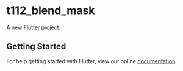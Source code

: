 # t112_blend_mask

A new Flutter project.

## Getting Started

For help getting started with Flutter, view our online
[documentation](https://flutter.io/).
